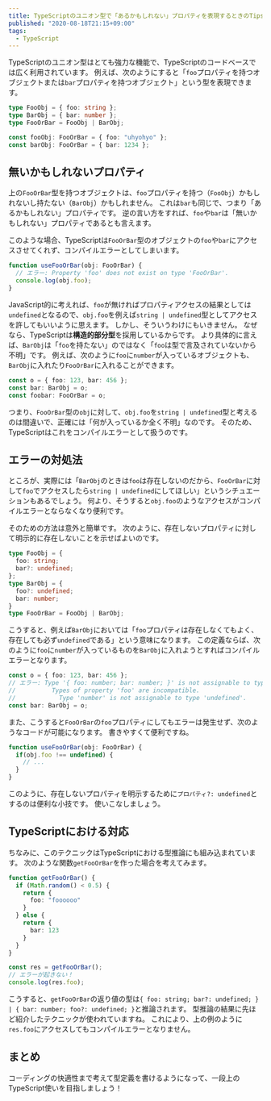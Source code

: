 ```yaml
---
title: TypeScriptのユニオン型で「あるかもしれない」プロパティを表現するときのTips
published: "2020-08-18T21:15+09:00"
tags:
  - TypeScript
---
```


TypeScriptのユニオン型はとても強力な機能で、TypeScriptのコードベースでは広く利用されています。
例えば、次のようにすると「`foo`プロパティを持つオブジェクトまたは`bar`プロパティを持つオブジェクト」という型を表現できます。

```ts
type FooObj = { foo: string };
type BarObj = { bar: number };
type FooOrBar = FooObj | BarObj;

const fooObj: FooOrBar = { foo: "uhyohyo" };
const barObj: FooOrBar = { bar: 1234 };
```

## 無いかもしれないプロパティ

上の`FooOrBar`型を持つオブジェクトは、`foo`プロパティを持つ（`FooObj`）かもしれないし持たない（`BarObj`）かもしれません。
これは`bar`も同じで、つまり「あるかもしれない」プロパティです。
逆の言い方をすれば、`foo`や`bar`は「無いかもしれない」プロパティであるとも言えます。

このような場合、TypeScriptは`FooOrBar`型のオブジェクトの`foo`や`bar`にアクセスさせてくれず、コンパイルエラーとしてしまいます。

```ts
function useFooOrBar(obj: FooOrBar) {
  // エラー: Property 'foo' does not exist on type 'FooOrBar'.
  console.log(obj.foo);
}
```

JavaScript的に考えれば、`foo`が無ければプロパティアクセスの結果としては`undefined`となるので、`obj.foo`を例えば`string | undefined`型としてアクセスを許してもいいように思えます。
しかし、そういうわけにもいきません。
なぜなら、TypeScriptは**構造的部分型**を採用しているからです。
より具体的に言えば、`BarObj`は「`foo`を持たない」のではなく「`foo`は型で言及されていないから不明」です。
例えば、次のように`foo`に`number`が入っているオブジェクトも、`BarObj`に入れたり`FooOrBar`に入れることができます。

```ts
const o = { foo: 123, bar: 456 };
const bar: BarObj = o;
const foobar: FooOrBar = o;
```

つまり、`FooOrBar`型の`obj`に対して、`obj.foo`を`string | undefined`型と考えるのは間違いで、正確には「何が入っているか全く不明」なのです。
そのため、TypeScriptはこれをコンパイルエラーとして扱うのです。

## エラーの対処法

ところが、実際には「`BarObj`のときは`foo`は存在しないのだから、`FooOrBar`に対して`foo`でアクセスしたら`string | undefined`にしてほしい」というシチュエーションもあるでしょう。
何より、そうすると`obj.foo`のようなアクセスがコンパイルエラーとならなくなり便利です。

そのための方法は意外と簡単です。
次のように、存在しないプロパティに対して明示的に存在しないことを示せばよいのです。

```ts
type FooObj = {
  foo: string;
  bar?: undefined;
};
type BarObj = {
  foo?: undefined;
  bar: number;
}
type FooOrBar = FooObj | BarObj;
```

こうすると、例えば`BarObj`においては「`foo`プロパティは存在しなくてもよく、存在しても必ず`undefined`である」という意味になります。
この定義ならば、次のように`foo`に`number`が入っているものを`BarObj`に入れようとすればコンパイルエラーとなります。

```ts
const o = { foo: 123, bar: 456 };
// エラー: Type '{ foo: number; bar: number; }' is not assignable to type 'BarObj'.
//          Types of property 'foo' are incompatible.
//            Type 'number' is not assignable to type 'undefined'.
const bar: BarObj = o;
```

また、こうすると`FooOrBar`の`foo`プロパティにしてもエラーは発生せず、次のようなコードが可能になります。
書きやすくて便利ですね。

```ts
function useFooOrBar(obj: FooOrBar) {
  if(obj.foo !== undefined) {
    // ...
  }
}
```

このように、存在しないプロパティを明示するために`プロパティ?: undefined`とするのは便利な小技です。
使いこなしましょう。

## TypeScriptにおける対応

ちなみに、このテクニックはTypeScriptにおける型推論にも組み込まれています。
次のような関数`getFooOrBar`を作った場合を考えてみます。

```ts
function getFooOrBar() {
  if (Math.random() < 0.5) {
    return {
      foo: "foooooo"
    }
  } else {
    return {
      bar: 123
    }
  }
}

const res = getFooOrBar();
// エラーが起きない！
console.log(res.foo);
```

こうすると、`getFooOrBar`の返り値の型は`{ foo: string; bar?: undefined; } | { bar: number; foo?: undefined; }`と推論されます。
型推論の結果に先ほど紹介したテクニックが使われていますね。
これにより、上の例のように`res.foo`にアクセスしてもコンパイルエラーとなりません。

## まとめ

コーディングの快適性まで考えて型定義を書けるようになって、一段上のTypeScript使いを目指しましょう！